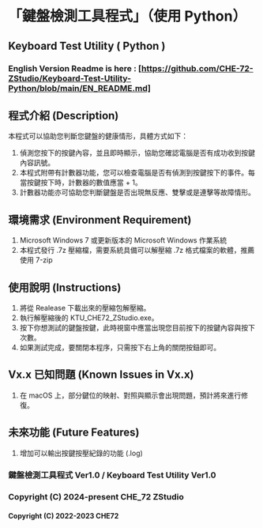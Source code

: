 # 「鍵盤檢測工具程式」（使用 Python）
## Keyboard Test Utility ( Python )
### English Version Readme is here : [https://github.com/CHE-72-ZStudio/Keyboard-Test-Utility-Python/blob/main/EN_README.md]

## 程式介紹 (Description)
本程式可以協助您判斷您鍵盤的健康情形，具體方式如下： 
1. 偵測您按下的按鍵內容，並且即時顯示，協助您確認電腦是否有成功收到按鍵內容訊號。
2. 本程式附帶有計數器功能，您可以檢查電腦是否有偵測到按鍵按下的事件。每當按鍵按下時，計數器的數值應當 + 1。
3. 計數器功能亦可協助您判斷鍵盤是否出現無反應、雙擊或是連擊等故障情形。

## 環境需求 (Environment Requirement)
1. Microsoft Windows 7 或更新版本的 Microsoft Windows 作業系統 
2. 本程式發行 .7z 壓縮檔，需要系統具備可以解壓縮 .7z 格式檔案的軟體，推薦使用 7-zip 

## 使用說明 (Instructions)
1. 將從 Realease 下載出來的壓縮包解壓縮。
2. 執行解壓縮後的 KTU_CHE72_ZStudio.exe。
3. 按下你想測試的鍵盤按鍵，此時視窗中應當出現您目前按下的按鍵內容與按下次數。
4. 如果測試完成，要關閉本程序，只需按下右上角的關閉按鈕即可。 

## Vx.x 已知問題 (Known Issues in Vx.x)
1. 在 macOS 上，部分鍵位的映射、對照與顯示會出現問題，預計將來進行修復。

## 未來功能 (Future Features)
1. 增加可以輸出按鍵按壓紀錄的功能 (.log) 

### 鍵盤檢測工具程式 Ver1.0 / Keyboard Test Utility Ver1.0

### Copyright (C) 2024-present CHE_72 ZStudio

#### Copyright (C) 2022-2023 CHE72
